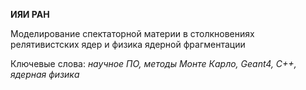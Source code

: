 **ИЯИ РАН**

Моделирование спектаторной материи в столкновениях релятивистских ядер и физика ядерной фрагментации

Ключевые слова: *научное ПО, методы Монте Карло, Geant4, C++, ядерная физика*
